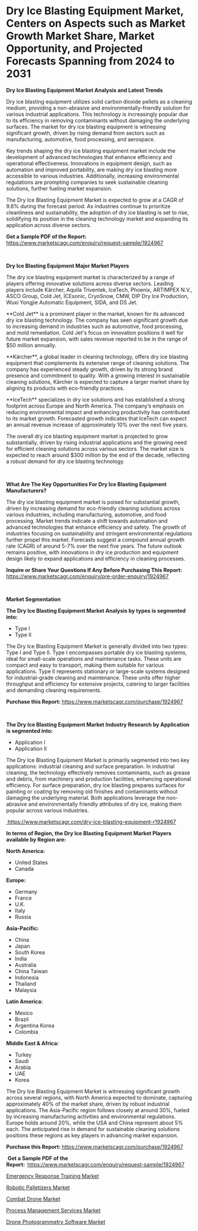 <p><h1>Dry Ice Blasting Equipment Market, Centers on Aspects such as Market Growth Market Share, Market Opportunity, and Projected Forecasts Spanning from 2024 to 2031</h1></p><p><strong>Dry Ice Blasting Equipment Market Analysis and Latest Trends</strong></p>
<p><p>Dry ice blasting equipment utilizes solid carbon dioxide pellets as a cleaning medium, providing a non-abrasive and environmentally-friendly solution for various industrial applications. This technology is increasingly popular due to its efficiency in removing contaminants without damaging the underlying surfaces. The market for dry ice blasting equipment is witnessing significant growth, driven by rising demand from sectors such as manufacturing, automotive, food processing, and aerospace.</p><p>Key trends shaping the dry ice blasting equipment market include the development of advanced technologies that enhance efficiency and operational effectiveness. Innovations in equipment design, such as automation and improved portability, are making dry ice blasting more accessible to various industries. Additionally, increasing environmental regulations are prompting companies to seek sustainable cleaning solutions, further fueling market expansion.</p><p>The Dry Ice Blasting Equipment Market is expected to grow at a CAGR of 9.8% during the forecast period. As industries continue to prioritize cleanliness and sustainability, the adoption of dry ice blasting is set to rise, solidifying its position in the cleaning technology market and expanding its application across diverse sectors.</p></p>
<p><strong>Get a Sample PDF of the Report:&nbsp;</strong> <a href="https://www.marketscagr.com/enquiry/request-sample/1924967?utm_campaign=1740&utm_medium=2&utm_source=Github&utm_content=ia&utm_term=24102024&utm_id=dry-ice-blasting-equipment">https://www.marketscagr.com/enquiry/request-sample/1924967</a></p>
<p>&nbsp;</p>
<p><strong>Dry Ice Blasting Equipment Major Market Players</strong></p>
<p><p>The dry ice blasting equipment market is characterized by a range of players offering innovative solutions across diverse sectors. Leading players include Kärcher, Aquila Triventek, IceTech, Phoenix, ARTIMPEX N.V., ASCO Group, Cold Jet, ICEsonic, CryoSnow, CMW, DIP Dry Ice Production, Wuxi Yongjie Automatic Equipment, SIDA, and DS Jet.</p><p>**Cold Jet** is a prominent player in the market, known for its advanced dry ice blasting technology. The company has seen significant growth due to increasing demand in industries such as automotive, food processing, and mold remediation. Cold Jet's focus on innovation positions it well for future market expansion, with sales revenue reported to be in the range of $50 million annually.</p><p>**Kärcher**, a global leader in cleaning technology, offers dry ice blasting equipment that complements its extensive range of cleaning solutions. The company has experienced steady growth, driven by its strong brand presence and commitment to quality. With a growing interest in sustainable cleaning solutions, Kärcher is expected to capture a larger market share by aligning its products with eco-friendly practices.</p><p>**IceTech** specializes in dry ice solutions and has established a strong footprint across Europe and North America. The company’s emphasis on reducing environmental impact and enhancing productivity has contributed to its market growth. Forecasted growth indicates that IceTech can expect an annual revenue increase of approximately 10% over the next five years.</p><p>The overall dry ice blasting equipment market is projected to grow substantially, driven by rising industrial applications and the growing need for efficient cleaning solutions across various sectors. The market size is expected to reach around $300 million by the end of the decade, reflecting a robust demand for dry ice blasting technology.</p></p>
<p>&nbsp;</p>
<p><strong>What Are The Key Opportunities For Dry Ice Blasting Equipment Manufacturers?</strong></p>
<p><p>The dry ice blasting equipment market is poised for substantial growth, driven by increasing demand for eco-friendly cleaning solutions across various industries, including manufacturing, automotive, and food processing. Market trends indicate a shift towards automation and advanced technologies that enhance efficiency and safety. The growth of industries focusing on sustainability and stringent environmental regulations further propel this market. Forecasts suggest a compound annual growth rate (CAGR) of around 5-7% over the next five years. The future outlook remains positive, with innovations in dry ice production and equipment design likely to expand applications and efficiency in cleaning processes.</p></p>
<p><strong>Inquire or Share Your Questions If Any Before Purchasing This Report:</strong> <a href="https://www.marketscagr.com/enquiry/pre-order-enquiry/1924967?utm_campaign=1740&utm_medium=2&utm_source=Github&utm_content=ia&utm_term=24102024&utm_id=dry-ice-blasting-equipment">https://www.marketscagr.com/enquiry/pre-order-enquiry/1924967</a></p>
<p>&nbsp;</p>
<p><strong>Market Segmentation</strong></p>
<p><strong>The Dry Ice Blasting Equipment Market Analysis by types is segmented into:</strong></p>
<p><ul><li>Type I</li><li>Type II</li></ul></p>
<p><p>The Dry Ice Blasting Equipment Market is generally divided into two types: Type I and Type II. Type I encompasses portable dry ice blasting systems, ideal for small-scale operations and maintenance tasks. These units are compact and easy to transport, making them suitable for various applications. Type II represents stationary or large-scale systems designed for industrial-grade cleaning and maintenance. These units offer higher throughput and efficiency for extensive projects, catering to larger facilities and demanding cleaning requirements.</p></p>
<p><strong>Purchase this Report:&nbsp;</strong><a href="https://www.marketscagr.com/purchase/1924967?utm_campaign=1740&utm_medium=2&utm_source=Github&utm_content=ia&utm_term=24102024&utm_id=dry-ice-blasting-equipment">https://www.marketscagr.com/purchase/1924967</a></p>
<p>&nbsp;</p>
<p><strong>The Dry Ice Blasting Equipment Market Industry Research by Application is segmented into:</strong></p>
<p><ul><li>Application I</li><li>Application II</li></ul></p>
<p><p>The Dry Ice Blasting Equipment Market is primarily segmented into two key applications: industrial cleaning and surface preparation. In industrial cleaning, the technology effectively removes contaminants, such as grease and debris, from machinery and production facilities, enhancing operational efficiency. For surface preparation, dry ice blasting prepares surfaces for painting or coating by removing old finishes and contaminants without damaging the underlying material. Both applications leverage the non-abrasive and environmentally friendly attributes of dry ice, making them popular across various industries.</p></p>
<p><a href="https://www.marketscagr.com/dry-ice-blasting-equipment-r1924967?utm_campaign=1740&utm_medium=2&utm_source=Github&utm_content=ia&utm_term=24102024&utm_id=dry-ice-blasting-equipment">&nbsp;https://www.marketscagr.com/dry-ice-blasting-equipment-r1924967</a></p>
<p><strong>In terms of Region, the Dry Ice Blasting Equipment Market Players available by Region are:</strong></p>
<p>
    <p> <strong> North America: </strong>
        <ul>
            <li>United States</li>
            <li>Canada</li>
        </ul>
        </p> 
    <p> <strong> Europe: </strong>
        <ul>
            <li>Germany</li>
            <li>France</li>
            <li>U.K.</li>
            <li>Italy</li>
            <li>Russia</li>
        </ul>
        </p> 
    <p> <strong> Asia-Pacific: </strong>
        <ul>
            <li>China</li>
            <li>Japan</li>
            <li>South Korea</li>
            <li>India</li>
            <li>Australia</li>
            <li>China Taiwan</li>
            <li>Indonesia</li>
            <li>Thailand</li>
            <li>Malaysia</li>
        </ul>
        </p> 
    <p> <strong> Latin America: </strong>
        <ul>
            <li>Mexico</li>
            <li>Brazil</li>
            <li>Argentina Korea</li>
            <li>Colombia</li>
        </ul>
        </p> 
    <p> <strong> Middle East & Africa: </strong>
        <ul>
            <li>Turkey</li>
            <li>Saudi</li>
            <li>Arabia</li>
            <li>UAE</li>
            <li>Korea</li>
        </ul>
    </p>
    </p>
<p><p>The Dry Ice Blasting Equipment Market is witnessing significant growth across several regions, with North America expected to dominate, capturing approximately 40% of the market share, driven by robust industrial applications. The Asia-Pacific region follows closely at around 30%, fueled by increasing manufacturing activities and environmental regulations. Europe holds around 20%, while the USA and China represent about 5% each. The anticipated rise in demand for sustainable cleaning solutions positions these regions as key players in advancing market expansion.</p></p>
<p><strong>Purchase this Report: </strong><a href="https://www.marketscagr.com/purchase/1924967?utm_campaign=1740&utm_medium=2&utm_source=Github&utm_content=ia&utm_term=24102024&utm_id=dry-ice-blasting-equipment">https://www.marketscagr.com/purchase/1924967</a></p>
<p>&nbsp;<strong>Get a Sample PDF of the Report:&nbsp;&nbsp;</strong><a href="https://www.marketscagr.com/enquiry/request-sample/1924967?utm_campaign=1740&utm_medium=2&utm_source=Github&utm_content=ia&utm_term=24102024&utm_id=dry-ice-blasting-equipment">https://www.marketscagr.com/enquiry/request-sample/1924967</a></p>
<p><strong></strong></p>
<p><p><a href="https://www.linkedin.com/pulse/emerging-trends-emergency-response-training-market-detailed-ei3uc?utm_campaign=1740&utm_medium=2&utm_source=Github&utm_content=ia&utm_term=24102024&utm_id=dry-ice-blasting-equipment">Emergency Response Training Market</a></p><p><a href="https://issuu.com/reportprime-2/docs/robotic-palletizers-market-size-203_cfd0e2349e6da1?utm_campaign=1740&utm_medium=2&utm_source=Github&utm_content=ia&utm_term=24102024&utm_id=dry-ice-blasting-equipment">Robotic Palletizers Market</a></p><p><a href="https://www.linkedin.com/pulse/combat-drone-market-outlook-share-analysis-growth-trends-oyj2c?utm_campaign=1740&utm_medium=2&utm_source=Github&utm_content=ia&utm_term=24102024&utm_id=dry-ice-blasting-equipment">Combat Drone Market</a></p><p><a href="https://www.linkedin.com/pulse/global-process-management-services-market-forecast-2024-2031-jc3sf?utm_campaign=1740&utm_medium=2&utm_source=Github&utm_content=ia&utm_term=24102024&utm_id=dry-ice-blasting-equipment">Process Management Services Market</a></p><p><a href="https://www.linkedin.com/pulse/drone-photogrammetry-software-market-opportunities-emerging-rjrsc?utm_campaign=1740&utm_medium=2&utm_source=Github&utm_content=ia&utm_term=24102024&utm_id=dry-ice-blasting-equipment">Drone Photogrammetry Software Market</a></p></p>